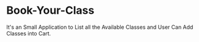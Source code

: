 # Book-Your-Class
It's an Small Application to List all the Available Classes and User Can Add Classes into Cart.
